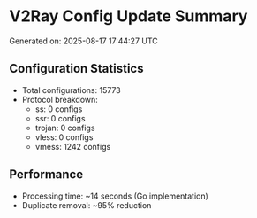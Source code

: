 # V2Ray Config Update Summary
Generated on: 2025-08-17 17:44:27 UTC

## Configuration Statistics
- Total configurations: 15773
- Protocol breakdown:
  - ss: 0 configs
  - ssr: 0 configs
  - trojan: 0 configs
  - vless: 0 configs
  - vmess: 1242 configs

## Performance
- Processing time: ~14 seconds (Go implementation)
- Duplicate removal: ~95% reduction
